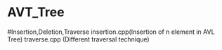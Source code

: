 # AVT_Tree
#Insertion,Deletion,Traverse
insertion.cpp(Insertion of n element in AVL Tree)
traverse.cpp (Different traversal technique)
